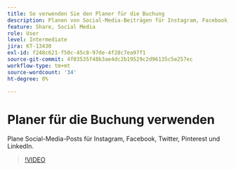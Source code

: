 ```yaml
---
title: So verwenden Sie den Planer für die Buchung
description: Planen von Social-Media-Beiträgen für Instagram, Facebook, Twitter, Pinterest und LinkedIn
feature: Share, Social Media
role: User
level: Intermediate
jira: KT-13430
exl-id: f248c621-f50c-45c8-97de-4f28c7ea97f1
source-git-commit: 4f03535f48b3ae4dc2b19529c2d96135c5e257ec
workflow-type: tm+mt
source-wordcount: '34'
ht-degree: 0%

---
```


# Planer für die Buchung verwenden

Plane Social-Media-Posts für Instagram, Facebook, Twitter, Pinterest und LinkedIn.

>[!VIDEO](https://video.tv.adobe.com/v/3420242?quality=12&learn=on&hidetitle=true)
